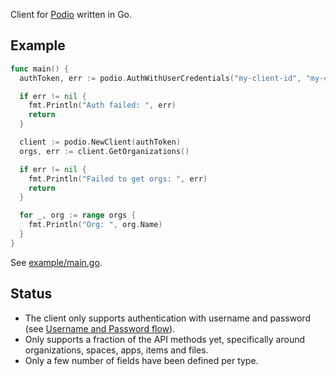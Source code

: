Client for [Podio](https://podio.com) written in Go.

## Example

```go
func main() {
  authToken, err := podio.AuthWithUserCredentials("my-client-id", "my-client-secret", "my-username", "my-password")

  if err != nil {
    fmt.Println("Auth failed: ", err)
    return
  }

  client := podio.NewClient(authToken)
  orgs, err := client.GetOrganizations()

  if err != nil {
    fmt.Println("Failed to get orgs: ", err)
    return
  }

  for _, org := range orgs {
    fmt.Println("Org: ", org.Name)
  }
}
```

See [example/main.go](example/main.go).

## Status

- The client only supports authentication with username and password (see [Username and Password flow](https://developers.podio.com/authentication/username_password)).
- Only supports a fraction of the API methods yet, specifically around organizations, spaces, apps, items and files.
- Only a few number of fields have been defined per type.
